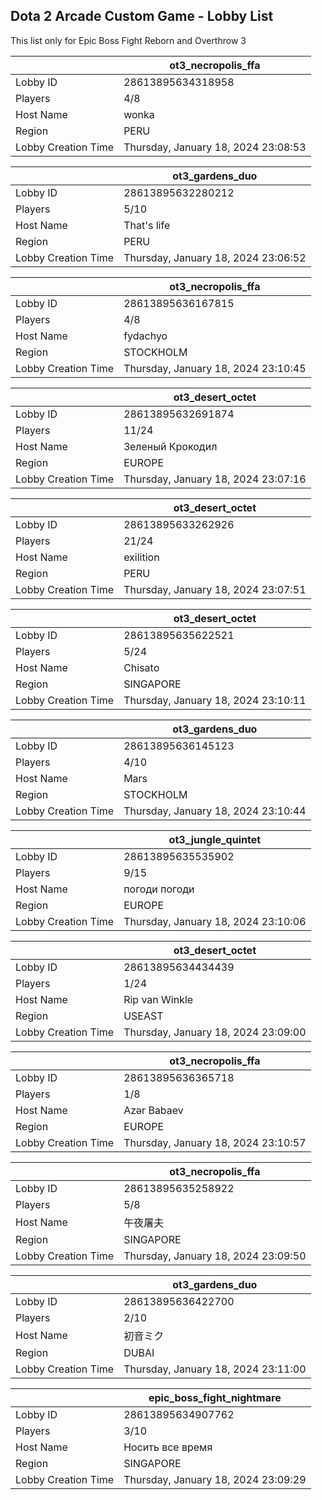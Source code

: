 ## Dota 2 Arcade Custom Game - Lobby List

This list only for Epic Boss Fight Reborn and Overthrow 3

|  | ot3_necropolis_ffa |
| ------ | ------ |
| Lobby ID | 28613895634318958 |
| Players | 4/8 |
| Host Name | wonka |
| Region | PERU |
| Lobby Creation Time | Thursday, January 18, 2024 23:08:53 |


|  | ot3_gardens_duo |
| ------ | ------ |
| Lobby ID | 28613895632280212 |
| Players | 5/10 |
| Host Name | That's life |
| Region | PERU |
| Lobby Creation Time | Thursday, January 18, 2024 23:06:52 |


|  | ot3_necropolis_ffa |
| ------ | ------ |
| Lobby ID | 28613895636167815 |
| Players | 4/8 |
| Host Name | fydachyo |
| Region | STOCKHOLM |
| Lobby Creation Time | Thursday, January 18, 2024 23:10:45 |


|  | ot3_desert_octet |
| ------ | ------ |
| Lobby ID | 28613895632691874 |
| Players | 11/24 |
| Host Name | Зеленый Крокодил |
| Region | EUROPE |
| Lobby Creation Time | Thursday, January 18, 2024 23:07:16 |


|  | ot3_desert_octet |
| ------ | ------ |
| Lobby ID | 28613895633262926 |
| Players | 21/24 |
| Host Name | exilition |
| Region | PERU |
| Lobby Creation Time | Thursday, January 18, 2024 23:07:51 |


|  | ot3_desert_octet |
| ------ | ------ |
| Lobby ID | 28613895635622521 |
| Players | 5/24 |
| Host Name | Chisato |
| Region | SINGAPORE |
| Lobby Creation Time | Thursday, January 18, 2024 23:10:11 |


|  | ot3_gardens_duo |
| ------ | ------ |
| Lobby ID | 28613895636145123 |
| Players | 4/10 |
| Host Name | Mars |
| Region | STOCKHOLM |
| Lobby Creation Time | Thursday, January 18, 2024 23:10:44 |


|  | ot3_jungle_quintet |
| ------ | ------ |
| Lobby ID | 28613895635535902 |
| Players | 9/15 |
| Host Name | погоди погоди |
| Region | EUROPE |
| Lobby Creation Time | Thursday, January 18, 2024 23:10:06 |


|  | ot3_desert_octet |
| ------ | ------ |
| Lobby ID | 28613895634434439 |
| Players | 1/24 |
| Host Name | Rip van Winkle |
| Region | USEAST |
| Lobby Creation Time | Thursday, January 18, 2024 23:09:00 |


|  | ot3_necropolis_ffa |
| ------ | ------ |
| Lobby ID | 28613895636365718 |
| Players | 1/8 |
| Host Name | Azər Babaev |
| Region | EUROPE |
| Lobby Creation Time | Thursday, January 18, 2024 23:10:57 |


|  | ot3_necropolis_ffa |
| ------ | ------ |
| Lobby ID | 28613895635258922 |
| Players | 5/8 |
| Host Name | 午夜屠夫 |
| Region | SINGAPORE |
| Lobby Creation Time | Thursday, January 18, 2024 23:09:50 |


|  | ot3_gardens_duo |
| ------ | ------ |
| Lobby ID | 28613895636422700 |
| Players | 2/10 |
| Host Name | 初音ミク |
| Region | DUBAI |
| Lobby Creation Time | Thursday, January 18, 2024 23:11:00 |


|  | epic_boss_fight_nightmare |
| ------ | ------ |
| Lobby ID | 28613895634907762 |
| Players | 3/10 |
| Host Name | Носить все время |
| Region | SINGAPORE |
| Lobby Creation Time | Thursday, January 18, 2024 23:09:29 |


